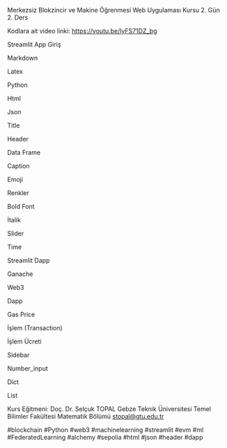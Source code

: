 Merkezsiz Blokzincir ve Makine Öğrenmesi Web Uygulaması Kursu 2. Gün 2. Ders

Kodlara ait video linki: https://youtu.be/lyFS71DZ_bg

Streamlit App Giriş

Markdown

Latex

Python

Html

Json

Title

Header

Data Frame

Caption

Emoji

Renkler

Bold Font

İtalik

Slider

Time

Streamlit Dapp

Ganache

Web3

Dapp

Gas Price

İşlem (Transaction)

İşlem Ücreti

Sidebar

Number_input

Dict

List 



Kurs Eğitmeni: Doç. Dr. Selçuk TOPAL
Gebze Teknik Üniversitesi
Temel Bilimler Fakültesi 
Matematik Bölümü
stopal@gtu.edu.tr 


#blockchain #Python #web3 #machinelearning #streamlit #evm #ml #FederatedLearning #alchemy #sepolia #html #json #header #dapp
